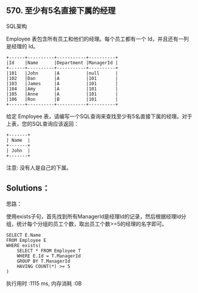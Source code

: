 ## 570. 至少有5名直接下属的经理
SQL架构

Employee 表包含所有员工和他们的经理。每个员工都有一个 Id，并且还有一列是经理的 Id。
```
+------+----------+-----------+----------+
|Id    |Name 	  |Department |ManagerId |
+------+----------+-----------+----------+
|101   |John 	  |A 	      |null      |
|102   |Dan 	  |A 	      |101       |
|103   |James 	  |A 	      |101       |
|104   |Amy 	  |A 	      |101       |
|105   |Anne 	  |A 	      |101       |
|106   |Ron 	  |B 	      |101       |
+------+----------+-----------+----------+
```
给定 Employee 表，请编写一个SQL查询来查找至少有5名直接下属的经理。对于上表，您的SQL查询应该返回：
```
+-------+
| Name  |
+-------+
| John  |
+-------+
```
注意:
没有人是自己的下属。

## Solutions：
思路：

使用exists子句，首先找到所有ManagerId是经理Id的记录，然后根据经理Id分组，统计每个分组的员工个数，取出员工个数>=5的经理的名字即可。
```
SELECT E.Name 
FROM Employee E
WHERE exists(
    SELECT * FROM Employee T
    WHERE E.Id = T.ManagerId
    GROUP BY T.ManagerId
    HAVING COUNT(*) >= 5
)
```
执行用时 :1115 ms, 内存消耗 :0B
